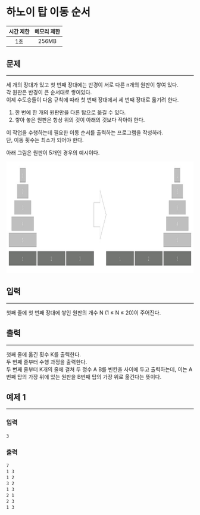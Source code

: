 하노이 탑 이동 순서
============================
|시간 제한|메모리 제한|
|:---:|:---:|
|1초|256MB|

## 문제
-------
세 개의 장대가 있고 첫 번째 장대에는 반경이 서로 다른 n개의 원판이 쌓여 있다.</br>
각 원판은 반경이 큰 순서대로 쌓여있다.</br>
이제 수도승들이 다음 규칙에 따라 첫 번째 장대에서 세 번째 장대로 옮기려 한다.</br>

1) 한 번에 한 개의 원판만을 다른 탑으로 옮길 수 있다.</br>
2) 쌓아 놓은 원판은 항상 위의 것이 아래의 것보다 작아야 한다.</br>

이 작업을 수행하는데 필요한 이동 순서를 출력하는 프로그램을 작성하라.</br>
단, 이동 횟수는 최소가 되어야 한다.</br>

아래 그림은 원판이 5개인 경우의 예시이다.</br>

<img src="./hanoi.jpg" height="300">

## 입력
-------
첫째 줄에 첫 번째 장대에 쌓인 원판의 개수 N (1 ≤ N ≤ 20)이 주어진다.</br>

## 출력
-------
첫째 줄에 옮긴 횟수 K를 출력한다.</br>
두 번째 줄부터 수행 과정을 출력한다.</br>
두 번째 줄부터 K개의 줄에 걸쳐 두 정수 A B를 빈칸을 사이에 두고 출력하는데, 이는 A번째 탑의 가장 위에 있는 원판을 B번째 탑의 가장 위로 옮긴다는 뜻이다.</br>

## 예제 1
-------
### 입력
```
3
```
### 출력
```
7
1 3
1 2
3 2
1 3
2 1
2 3
1 3
```
